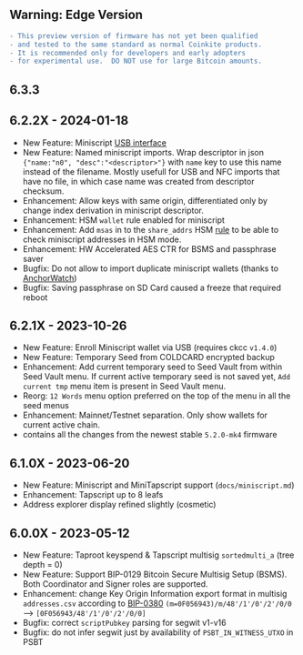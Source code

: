 ## Warning: Edge Version

```diff
- This preview version of firmware has not yet been qualified
- and tested to the same standard as normal Coinkite products.
- It is recommended only for developers and early adopters
- for experimental use.  DO NOT use for large Bitcoin amounts.
```

## 6.3.3

## 6.2.2X - 2024-01-18

- New Feature: Miniscript [USB interface](https://github.com/Coldcard/ckcc-protocol/blob/master/README.md#miniscript)
- New Feature: Named miniscript imports. Wrap descriptor in json
  `{"name:"n0", "desc":"<descriptor>"}` with `name` key to use this name instead of the
  filename. Mostly usefull for USB and NFC imports that have no file, in which case name
  was created from descriptor checksum.
- Enhancement: Allow keys with same origin, differentiated only by change index derivation
  in miniscript descriptor.
- Enhancement: HSM `wallet` rule enabled for miniscript
- Enhancement: Add `msas` in to the `share_addrs` HSM [rule](https://coldcard.com/docs/hsm/rules/)
  to be able to check miniscript addresses in HSM mode.
- Enhancement: HW Accelerated AES CTR for BSMS and passphrase saver
- Bugfix: Do not allow to import duplicate miniscript
  wallets (thanks to [AnchorWatch](https://www.anchorwatch.com/))
- Bugfix: Saving passphrase on SD Card caused a freeze that required reboot

## 6.2.1X - 2023-10-26

- New Feature: Enroll Miniscript wallet via USB (requires ckcc `v1.4.0`)
- New Feature: Temporary Seed from COLDCARD encrypted backup
- Enhancement: Add current temporary seed to Seed Vault from within Seed Vault menu.
  If current active temporary seed is not saved yet, `Add current tmp` menu item is 
  present in Seed Vault menu.
- Reorg: `12 Words` menu option preferred on the top of the menu in all the seed menus
- Enhancement: Mainnet/Testnet separation. Only show wallets for current active chain.
- contains all the changes from the newest stable `5.2.0-mk4` firmware

## 6.1.0X - 2023-06-20

- New Feature: Miniscript and MiniTapscript support (`docs/miniscript.md`)
- Enhancement: Tapscript up to 8 leafs
- Address explorer display refined slightly (cosmetic)

## 6.0.0X - 2023-05-12

- New Feature: Taproot keyspend & Tapscript multisig `sortedmulti_a` (tree depth = 0)
- New Feature: Support BIP-0129 Bitcoin Secure Multisig Setup (BSMS).
  Both Coordinator and Signer roles are supported.
- Enhancement: change Key Origin Information export format in multisig `addresses.csv` according to [BIP-0380](https://github.com/bitcoin/bips/blob/master/bip-0380.mediawiki#key-expressions)
  `(m=0F056943)/m/48'/1'/0'/2'/0/0` --> `[0F056943/48'/1'/0'/2'/0/0]`
- Bugfix: correct `scriptPubkey` parsing for segwit v1-v16
- Bugfix: do not infer segwit just by availability of `PSBT_IN_WITNESS_UTXO` in PSBT